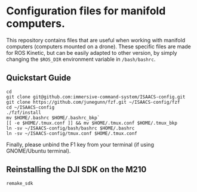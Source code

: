 # Configuration files for manifold computers.

This repository contains files that are useful when working with
manifold computers (computers mounted on a drone). These specific files
are made for ROS Kinetic, but can be easily adapted to other version, by
simply changing the `$ROS_DIR` environment variable in `/bash/bashrc`.

## Quickstart Guide

```
cd
git clone git@github.com:immersive-command-system/ISAACS-config.git
git clone https://github.com/junegunn/fzf.git ~/ISAACS-config/fzf
cd ~/ISAACS-config
./fzf/install
mv $HOME/.bashrc $HOME/.bashrc_bkp`
[[ -e $HOME/.tmux.conf ]] && mv $HOME/.tmux.conf $HOME/.tmux_bkp
ln -sv ~/ISAACS-config/bash/bashrc $HOME/.bashrc
ln -sv ~/ISAACS-config/tmux.conf $HOME/.tmux.conf
```
Finally, please unbind the F1 key from your terminal (if using GNOME/Ubuntu terminal).

## Reinstalling the DJI SDK on the M210

`remake_sdk`

